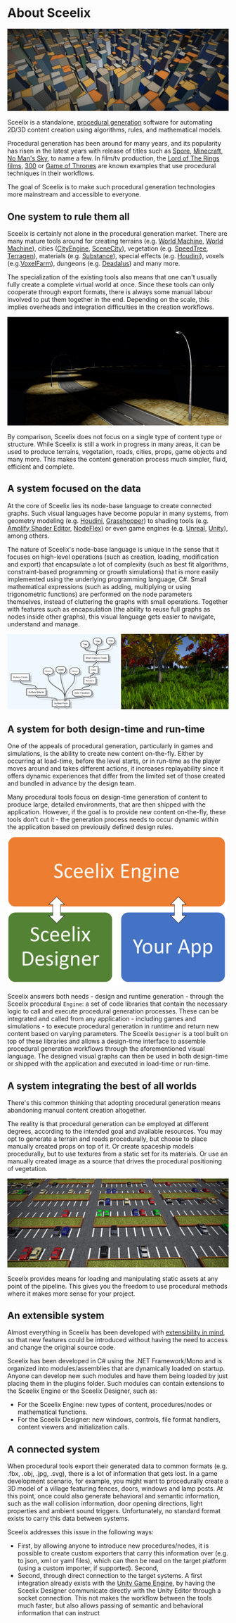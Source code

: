 # About Sceelix

![](images/CityHDRVignetteTop.jpg)

Sceelix is a standalone, [procedural generation](https://en.wikipedia.org/wiki/Procedural_generation) software for automating 2D/3D content creation using algorithms, rules, and mathematical models.

Procedural generation has been around for many years, and its popularity has risen in the latest years with release of titles such as [Spore](https://en.wikipedia.org/wiki/Spore_(2008_video_game)), [Minecraft](https://en.wikipedia.org/wiki/Minecraft), [No Man's Sky](https://en.wikipedia.org/wiki/No_Man%27s_Sky), to name a few. In film/tv production, the [Lord of The Rings films](https://en.wikipedia.org/wiki/The_Lord_of_the_Rings_(film_series)), [300](https://en.wikipedia.org/wiki/300_(film)) or [Game of Thrones](https://en.wikipedia.org/wiki/Game_of_Thrones) are known examples that use procedural techniques in their workflows.

The goal of Sceelix is to make such procedural generation technologies more mainstream and accessible to everyone.

## One system to rule them all

Sceelix is certainly not alone in the procedural generation market. There are many mature tools around for creating terrains (e.g. [World Machine](https://www.world-machine.com/), [World Machine](https://www.world-creator.com/)), cities ([CityEngine](https://www.esri.com/en-us/arcgis/products/arcgis-cityengine/overview), [SceneCity](https://www.cgchan.com/)), vegetation (e.g. [SpeedTree](https://store.speedtree.com/), [Terragen](https://planetside.co.uk/)), materials (e.g. [Substance](https://www.substance3d.com/)), special effects (e.g. [Houdini](https://www.sidefx.com/)), voxels (e.g.[VoxelFarm](https://www.voxelfarm.com/index.html)), dungeons (e.g. [Deadalus](https://troglobytes.itch.io/daedalus)) and many more.

The specialization of the existing tools also means that one can't usually fully create a complete virtual world at once. Since these tools can only cooperate through export formats, there is always some manual labour involved to put them together in the end. Depending on the scale, this implies overheads and integration difficulties in the creation workflows.

![](images/LightingGeneration.jpg)

By comparison, Sceelix does not focus on a single type of content type or structure. While Sceelix is still a work in progress in many areas, it can be used to produce terrains, vegetation, roads, cities, props, game objects and many more. This makes the content generation process much simpler, fluid, efficient and complete.


## A system focused on the data

At the core of Sceelix lies its node-base language to create connected graphs. Such visual languages have become popular in many systems, from geometry modeling (e.g. [Houdini](https://www.sidefx.com/), [Grasshopper](https://www.grasshopper3d.com/)) to shading tools (e.g. [Amplify Shader Editor](https://amplify.pt/unity/amplify-shader-editor/), [NodeFlex](http://www.shaderplay.com/products/nodeflex/overview/overview.html)) or even game engines (e.g. [Unreal](https://docs.unrealengine.com/en-US/ProgrammingAndScripting/Blueprints/index.html), [Unity](https://unity.com/products/unity-visual-scripting)), among others.

The nature of Sceelix's node-base language is unique in the sense that it focuses on high-level operations (such as creation, loading, modification and export) that encapsulate a lot of complexity (such as best fit algorithms, constraint-based programming or growth simulations) that is more easily implemented using the underlying programming language, C#. Small mathematical expressions (such as adding, multiplying or using trigonometric functions) are performed on the node parameters themselves, instead of cluttering the graphs with small operations. Together with features such as encapsulation (the ability to reuse full graphs as nodes inside other graphs), this visual language gets easier to navigate, understand and manage.

![](images/VisualLanguage.png)


## A system for both design-time and run-time

One of the appeals of procedural generation, particularly in games and simulations, is the ability to create new content on-the-fly. Either by occurring at load-time, before the level starts, or in run-time as the player moves around and takes different actions, it increases replayability since it offers dynamic experiences that differ from the limited set of those created and bundled in advance by the design team.

Many procedural tools focus on design-time generation of content to produce large, detailed environments, that are then shipped with the application. However, if the goal is to provide new content on-the-fly, these tools don't cut it - the generation process needs to occur dynamic within the application based on previously defined design rules.

![](images/SceelixEngineArchitecture.png)

Sceelix answers both needs - design and runtime generation - through the Sceelix procedural `Engine`: a set of code libraries that contain the necessary logic to call and execute procedural generation processes. These can be integrated and called from any application - including games and simulations - to execute procedural generation in runtime and return new content based on varying parameters. The Sceelix `Designer` is a tool built on top of these libraries and allows a design-time interface to assemble procedural generation workflows through the aforementioned visual language. The designed visual graphs can then be used in both design-time or shipped with the application and executed in load-time or run-time.

## A system integrating the best of all worlds

There's this common thinking that adopting procedural generation means abandoning manual content creation altogether.

The reality is that procedural generation can be employed at different degrees, according to the intended goal and available resources. You may opt to generate a terrain and roads procedurally, but choose to place manually created props on top of it. Or create spaceship models procedurally, but to use textures from a static set for its materials. Or use an manually created image as a source that drives the procedural positioning of vegetation.

![](images/ParkingLot.jpg)

Sceelix provides means for loading and manipulating static assets at any point of the pipeline. This gives you the freedom to use procedural methods where it makes more sense for your project.


## An extensible system

Almost everything in Sceelix has been developed with [extensibility in mind](../SDK/Introduction), so that new features could be introduced without having the need to access and change the original source code.

Sceelix has been developed in C# using the .NET Framework/Mono and is organized into modules/assemblies that are dynamically loaded on startup. Anyone can develop new such modules and have them being loaded by just placing them in the plugins folder. Such modules can contain extensions to the Sceelix Engine or the Sceelix Designer, such as:
- For the Sceelix Engine: new types of content, procedures/nodes or mathematical functions.
- For the Sceelix Designer: new windows, controls, file format handlers, content viewers and initialization calls.


## A connected system

When procedural tools export their generated data to common formats (e.g. .fbx, .obj, .jpg, .svg), there is a lot of information that gets lost. In a game development scenario, for example, you might want to procedurally create a 3D model of a village featuring fences, doors, windows and lamp posts. At this point, once could also generate behavioral and semantic information, such as the wall collision information, door opening directions, light properties and ambient sound triggers. Unfortunately, no standard format exists to carry this data between systems.

Sceelix addresses this issue in the following ways:
- First, by allowing anyone to introduce new procedures/nodes, it is possible to create custom exporters that carry this information over (e.g. to json, xml or yaml files), which can then be read on the target platform (using a custom importer, if supported). Second,
- Second, through direct connection to the target systems. A first integration already exists with the [Unity Game Engine](../Unity/Introduction), by having the Sceelix Designer communicate directly with the Unity Editor through a socket connection. This not makes the workflow between the tools much faster, but also allows passing of semantic and behavioral information that can instruct


